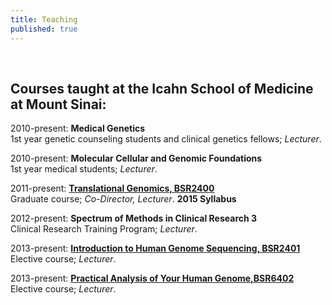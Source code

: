 ```yaml
---
title: Teaching
published: true
---
```


<br>

## Courses taught at the Icahn School of Medicine at Mount Sinai:  

2010-present: **Medical Genetics**  
1st year genetic counseling students and clinical genetics fellows; _Lecturer_.  

2010-present: **Molecular Cellular and Genomic Foundations**   
1st year medical students; _Lecturer_.  

2011-present: **[Translational Genomics, BSR2400](http://fusion.mssm.edu/gradschool/descript.cfm?cname=236)**  
Graduate course; _Co-Director, Lecturer_. **2015 Syllabus**  

2012-present: **Spectrum of Methods in Clinical Research 3**  
Clinical Research Training Program; _Lecturer_.  

2013-present: **[Introduction to Human Genome Sequencing, BSR2401](https://sap.mssm.edu/elective/courses/descript2.cfm?cnum=278)**  
Elective course; _Lecturer_.  

2013-present: **[Practical Analysis of Your Human Genome,BSR6402](https://sap.mssm.edu/elective/courses/descript2.cfm?cnum=279)**  
Elective course; _Lecturer_.